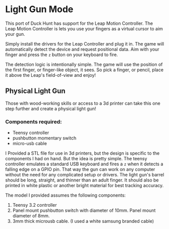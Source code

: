 # Light Gun Mode
This port of Duck Hunt has support for the Leap Motion Controller.  The Leap Motion Controller is lets you use your fingers as a virtual cursor to aim your gun.

Simply install the drivers for the Leap Controller and plug it in.  The game will automatically detect the device and request positional data. Aim with your finger and press the `z` button on your keyboard to fire.

The detection logic is intentionally simple. The game will use the position of the first finger, or finger-like object, it sees. So pick a finger, or pencil, place it above the Leap's field-of-view and enjoy!

## Physical Light Gun

Those with wood-working skills or access to a 3d printer can take this one step further and create a physical light gun!

### Components required:
* Teensy controller
* pushbutton momentary switch
* micro-usb cable

I Provided a STL file for use in 3d printers, but the design is specific to the components I had on hand. But the idea is pretty simple.  The teensy controller emulates a standard USB keyboard and fires a `z` when it detects a falling edge on a GPIO pin.  That way the gun can work on any computer without the need for any complicated setup or drivers.  The light gun's barrel should be long, straight, and thinner than an adult finger.  It should also be printed in white plastic or another bright material for best tracking accuracy.

The model I provided assumes the following components:
1. Teensy 3.2 controller
1. Panel mount pushbutton switch with diameter of 10mm.  Panel mount diameter of 8mm.
1. 3mm thick microusb cable.  (I used a white samsung branded cable)
